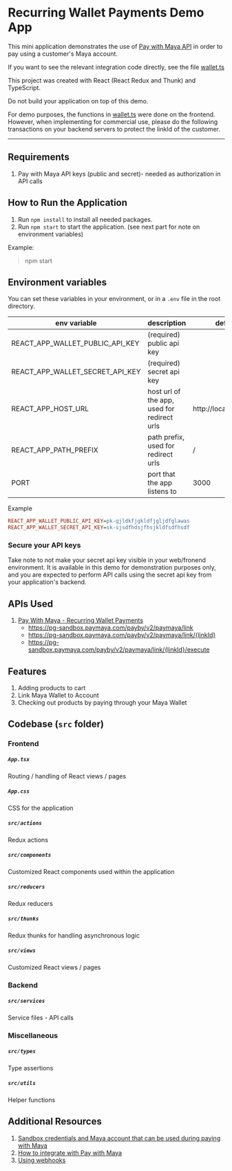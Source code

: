 # Recurring Wallet Payments Demo App

This mini application demonstrates the use of [Pay with Maya API](https://developers.maya.ph/docs/pay-with-maya)
in order to pay using a customer's Maya account.

If you want to see the relevant integration code directly, see the file [wallet.ts](src/services/wallet.ts)

This project was created with React (React Redux and Thunk) and TypeScript.

Do not build your application on top of this demo.

For demo purposes, the functions in [wallet.ts](src/services/wallet.ts) were done on the frontend. 
However, when implementing for commercial use, please do the following transactions
on your backend servers to protect the linkId of the customer.

---

## Requirements
1. Pay with Maya API keys (public and secret)- needed as authorization in API calls

## How to Run the Application
1. Run `npm install` to install all needed packages.
2. Run `npm start` to start the application. (see next part for note on environment variables) 

Example: 
> npm start

## Environment variables
You can set these variables in your environment, or in a `.env` file in the root directory.

| env variable                      | description                                 | default               |
|-----------------------------------|---------------------------------------------|-----------------------|
| REACT_APP_WALLET_PUBLIC_API_KEY | (required) public api key                   |                       |
| REACT_APP_WALLET_SECRET_API_KEY | (required) secret api key    |                       |
| REACT_APP_HOST_URL                | host url of the app, used for redirect urls | http://localhost:3000 |
| REACT_APP_PATH_PREFIX             | path prefix, used for redirect urls         | /                     |
| PORT                              | port that the app listens to                | 3000                  |


Example
```ini
REACT_APP_WALLET_PUBLIC_API_KEY=pk-gjldkfjgkldfjgljdfglawas
REACT_APP_WALLET_SECRET_API_KEY=sk-sjsdfhdsjfhsjkldfsdfhsdf
```

### Secure your API keys
Take note to not make your secret api key visible in your web/fronend environment.  It is available in this demo for demonstration purposes only, and you are expected to perform API calls using the secret api key from your application's backend.


## APIs Used
1. [Pay With Maya - Recurring Wallet Payments](https://developers.maya.ph/docs/recurring-wallet-payments) 
    - https://pg-sandbox.paymaya.com/payby/v2/paymaya/link
    - https://pg-sandbox.paymaya.com/payby/v2/paymaya/link/{linkId}
    - https://pg-sandbox.paymaya.com/payby/v2/paymaya/link/{linkId}/execute

## Features
1. Adding products to cart
2. Link Maya Wallet to Account
2. Checking out products by paying through your Maya Wallet

## Codebase (`src` folder)
### **Frontend**
##### `App.tsx`
Routing / handling of React views / pages
##### `App.css`
CSS for the application
##### `src/actions`
Redux actions
##### `src/components`
Customized React components used within the application
##### `src/reducers`
Redux reducers
##### `src/thunks`
Redux thunks for handling asynchronous logic
##### `src/views`
Customized React views / pages


### **Backend**
##### `src/services`
Service files - API calls

### **Miscellaneous**
##### `src/types`
Type assertions
##### `src/utils`
Helper functions


## Additional Resources
1. [Sandbox credentials and Maya account that can be used during paying with Maya](https://developers.maya.ph/reference/sandbox-credentials-and-cards)
2. [How to integrate with Pay with Maya](https://developers.maya.ph/docs/pay-with-maya)
3. [Using webhooks](https://developers.maya.ph/docs/receive-real-time-payment-information-using-webhooks)

